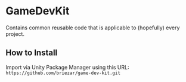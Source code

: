 # GameDevKit

Contains common reusable code that is applicable to (hopefully) every project.

## How to Install

Import via Unity Package Manager using this URL:
`https://github.com/briezar/game-dev-kit.git`
